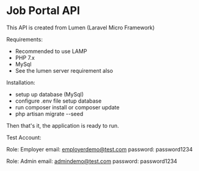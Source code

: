 # Job Portal API

This API is created from Lumen (Laravel Micro Framework)

Requirements:
  - Recommended to use LAMP
  - PHP 7.x
  - MySql
  - See the lumen server requirement also
  
Installation:
  - setup up database (MySql)
  - configure .env file setup database
  - run composer install or composer update
  - php artisan migrate --seed

Then that's it, the application is ready to run.

Test Account:

Role: Employer
email: employerdemo@test.com
password: password1234


Role: Admin
email: admindemo@test.com
password: password1234
